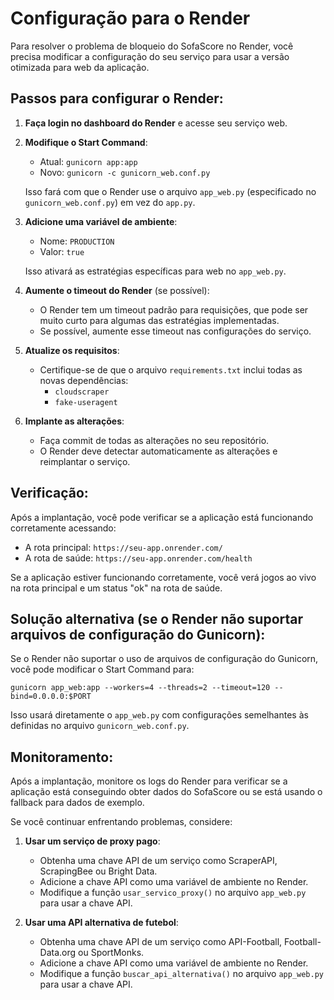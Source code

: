 # Configuração para o Render

Para resolver o problema de bloqueio do SofaScore no Render, você precisa modificar a configuração do seu serviço para usar a versão otimizada para web da aplicação.

## Passos para configurar o Render:

1. **Faça login no dashboard do Render** e acesse seu serviço web.

2. **Modifique o Start Command**:
   - Atual: `gunicorn app:app`
   - Novo: `gunicorn -c gunicorn_web.conf.py`

   Isso fará com que o Render use o arquivo `app_web.py` (especificado no `gunicorn_web.conf.py`) em vez do `app.py`.

3. **Adicione uma variável de ambiente**:
   - Nome: `PRODUCTION`
   - Valor: `true`

   Isso ativará as estratégias específicas para web no `app_web.py`.

4. **Aumente o timeout do Render** (se possível):
   - O Render tem um timeout padrão para requisições, que pode ser muito curto para algumas das estratégias implementadas.
   - Se possível, aumente esse timeout nas configurações do serviço.

5. **Atualize os requisitos**:
   - Certifique-se de que o arquivo `requirements.txt` inclui todas as novas dependências:
     - `cloudscraper`
     - `fake-useragent`

6. **Implante as alterações**:
   - Faça commit de todas as alterações no seu repositório.
   - O Render deve detectar automaticamente as alterações e reimplantar o serviço.

## Verificação:

Após a implantação, você pode verificar se a aplicação está funcionando corretamente acessando:

- A rota principal: `https://seu-app.onrender.com/`
- A rota de saúde: `https://seu-app.onrender.com/health`

Se a aplicação estiver funcionando corretamente, você verá jogos ao vivo na rota principal e um status "ok" na rota de saúde.

## Solução alternativa (se o Render não suportar arquivos de configuração do Gunicorn):

Se o Render não suportar o uso de arquivos de configuração do Gunicorn, você pode modificar o Start Command para:

```
gunicorn app_web:app --workers=4 --threads=2 --timeout=120 --bind=0.0.0.0:$PORT
```

Isso usará diretamente o `app_web.py` com configurações semelhantes às definidas no arquivo `gunicorn_web.conf.py`.

## Monitoramento:

Após a implantação, monitore os logs do Render para verificar se a aplicação está conseguindo obter dados do SofaScore ou se está usando o fallback para dados de exemplo.

Se você continuar enfrentando problemas, considere:

1. **Usar um serviço de proxy pago**:
   - Obtenha uma chave API de um serviço como ScraperAPI, ScrapingBee ou Bright Data.
   - Adicione a chave API como uma variável de ambiente no Render.
   - Modifique a função `usar_servico_proxy()` no arquivo `app_web.py` para usar a chave API.

2. **Usar uma API alternativa de futebol**:
   - Obtenha uma chave API de um serviço como API-Football, Football-Data.org ou SportMonks.
   - Adicione a chave API como uma variável de ambiente no Render.
   - Modifique a função `buscar_api_alternativa()` no arquivo `app_web.py` para usar a chave API.
